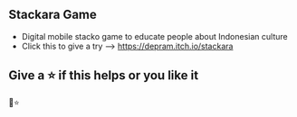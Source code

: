 Stackara Game
---------------------------------------------------------------
- Digital mobile stacko game to educate people about Indonesian culture
- Click this to give a try --> https://depram.itch.io/stackara

## Give a ⭐ if this helps or you like it
🐺⭐
